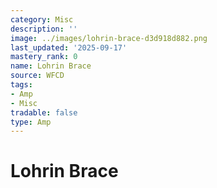 ```yaml
---
category: Misc
description: ''
image: ../images/lohrin-brace-d3d918d882.png
last_updated: '2025-09-17'
mastery_rank: 0
name: Lohrin Brace
source: WFCD
tags:
- Amp
- Misc
tradable: false
type: Amp
---
```


# Lohrin Brace

